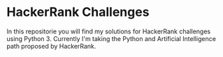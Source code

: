 # HackerRank Challenges
In this repositorie you will find my solutions for HackerRank challenges using Python 3.
Currently I'm taking the Python and Artificial Intelligence path proposed by HackerRank. 
